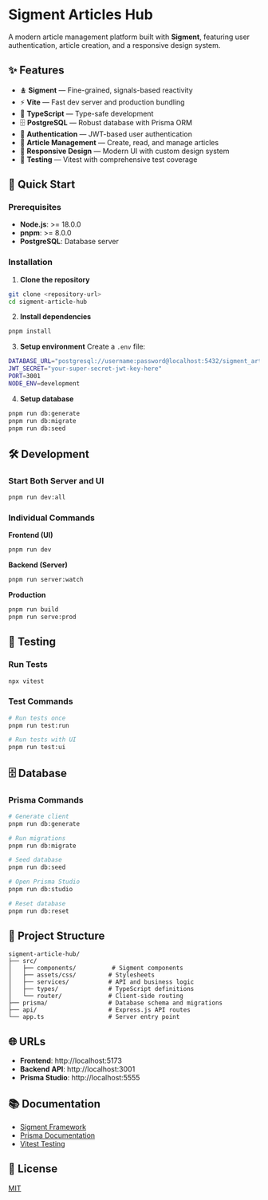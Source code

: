 # Sigment Articles Hub

A modern article management platform built with **Sigment**, featuring user authentication, article creation, and a responsive design system.

## ✨ Features

* 🯉 **Sigment** — Fine-grained, signals-based reactivity
* ⚡ **Vite** — Fast dev server and production bundling
* 📜 **TypeScript** — Type-safe development
* 🗄️ **PostgreSQL** — Robust database with Prisma ORM
* 🔐 **Authentication** — JWT-based user authentication
* 📝 **Article Management** — Create, read, and manage articles
* 🎨 **Responsive Design** — Modern UI with custom design system
* 🧪 **Testing** — Vitest with comprehensive test coverage

## 🚀 Quick Start

### Prerequisites
- **Node.js**: >= 18.0.0
- **pnpm**: >= 8.0.0
- **PostgreSQL**: Database server

### Installation

1. **Clone the repository**
```bash
git clone <repository-url>
cd sigment-article-hub
```

2. **Install dependencies**
```bash
pnpm install
```

3. **Setup environment**
Create a `.env` file:
```bash
DATABASE_URL="postgresql://username:password@localhost:5432/sigment_articles"
JWT_SECRET="your-super-secret-jwt-key-here"
PORT=3001
NODE_ENV=development
```

4. **Setup database**
```bash
pnpm run db:generate
pnpm run db:migrate
pnpm run db:seed
```

## 🛠️ Development

### Start Both Server and UI
```bash
pnpm run dev:all
```

### Individual Commands

**Frontend (UI)**
```bash
pnpm run dev
```

**Backend (Server)**
```bash
pnpm run server:watch
```

**Production**
```bash
pnpm run build
pnpm run serve:prod
```

## 🧪 Testing

### Run Tests
```bash
npx vitest
```

### Test Commands
```bash
# Run tests once
pnpm run test:run

# Run tests with UI
pnpm run test:ui
```

## 🗄️ Database

### Prisma Commands
```bash
# Generate client
pnpm run db:generate

# Run migrations
pnpm run db:migrate

# Seed database
pnpm run db:seed

# Open Prisma Studio
pnpm run db:studio

# Reset database
pnpm run db:reset
```

## 📁 Project Structure

```
sigment-article-hub/
├── src/
│   ├── components/          # Sigment components
│   ├── assets/css/         # Stylesheets
│   ├── services/           # API and business logic
│   ├── types/              # TypeScript definitions
│   └── router/             # Client-side routing
├── prisma/                 # Database schema and migrations
├── api/                    # Express.js API routes
└── app.ts                  # Server entry point
```

## 🌐 URLs

- **Frontend**: http://localhost:5173
- **Backend API**: http://localhost:3001
- **Prisma Studio**: http://localhost:5555

## 📚 Documentation

- [Sigment Framework](https://sigment.dev)
- [Prisma Documentation](https://www.prisma.io/docs)
- [Vitest Testing](https://vitest.dev)

## 📄 License

[MIT](./LICENSE)
